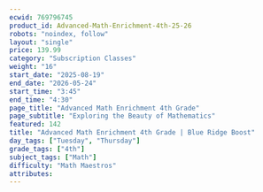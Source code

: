 ```yaml
---
ecwid: 769796745
product_id: Advanced-Math-Enrichment-4th-25-26
robots: "noindex, follow"
layout: "single"
price: 139.99
category: "Subscription Classes"
weight: "16"
start_date: "2025-08-19"
end_date: "2026-05-24"
start_time: "3:45"
end_time: "4:30"
page_title: "Advanced Math Enrichment 4th Grade"
page_subtitle: "Exploring the Beauty of Mathematics"
featured: 142
title: "Advanced Math Enrichment 4th Grade | Blue Ridge Boost"
day_tags: ["Tuesday", "Thursday"]
grade_tags: ["4th"]
subject_tags: ["Math"]
difficulty: "Math Maestros"
attributes:
---
```

